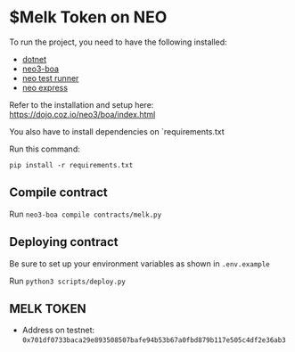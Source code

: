 # $Melk Token on NEO

To run the project, you need to have the following installed:
- [dotnet](https://dotnet.microsoft.com/en-us/download/dotnet)
- [neo3-boa](https://github.com/CityOfZion/neo3-boa/tree/master)
- [neo test runner](https://github.com/ngdenterprise/neo-test#neo-test-runner)
- [neo express](https://github.com/neo-project/neo-express#installation)

Refer to the installation and setup here: https://dojo.coz.io/neo3/boa/index.html

You also have to install dependencies on `requirements.txt

Run this command:

`pip install -r requirements.txt`

## Compile contract

Run `neo3-boa compile contracts/melk.py`

## Deploying contract

Be sure to set up your environment variables as shown in `.env.example`

Run `python3 scripts/deploy.py`


## MELK TOKEN

- Address on testnet: `0x701df0733baca29e893508507bafe94b53b67a0fbd879b117e505c4df2e36ab3`

